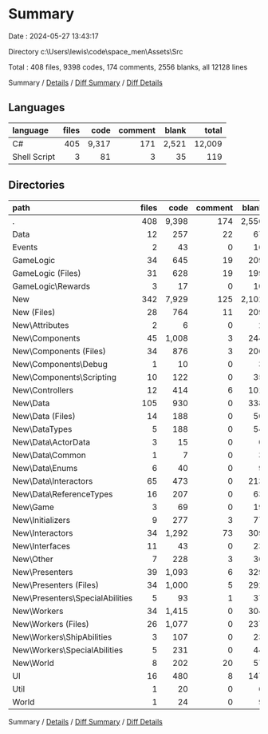# Summary

Date : 2024-05-27 13:43:17

Directory c:\\Users\\lewis\\code\\space_men\\Assets\\Src

Total : 408 files,  9398 codes, 174 comments, 2556 blanks, all 12128 lines

Summary / [Details](details.md) / [Diff Summary](diff.md) / [Diff Details](diff-details.md)

## Languages
| language | files | code | comment | blank | total |
| :--- | ---: | ---: | ---: | ---: | ---: |
| C# | 405 | 9,317 | 171 | 2,521 | 12,009 |
| Shell Script | 3 | 81 | 3 | 35 | 119 |

## Directories
| path | files | code | comment | blank | total |
| :--- | ---: | ---: | ---: | ---: | ---: |
| . | 408 | 9,398 | 174 | 2,556 | 12,128 |
| Data | 12 | 257 | 22 | 67 | 346 |
| Events | 2 | 43 | 0 | 16 | 59 |
| GameLogic | 34 | 645 | 19 | 209 | 873 |
| GameLogic (Files) | 31 | 628 | 19 | 199 | 846 |
| GameLogic\\Rewards | 3 | 17 | 0 | 10 | 27 |
| New | 342 | 7,929 | 125 | 2,102 | 10,156 |
| New (Files) | 28 | 764 | 11 | 209 | 984 |
| New\\Attributes | 2 | 6 | 0 | 2 | 8 |
| New\\Components | 45 | 1,008 | 3 | 244 | 1,255 |
| New\\Components (Files) | 34 | 876 | 3 | 206 | 1,085 |
| New\\Components\\Debug | 1 | 10 | 0 | 3 | 13 |
| New\\Components\\Scripting | 10 | 122 | 0 | 35 | 157 |
| New\\Controllers | 12 | 414 | 6 | 101 | 521 |
| New\\Data | 105 | 930 | 0 | 338 | 1,268 |
| New\\Data (Files) | 14 | 188 | 0 | 50 | 238 |
| New\\DataTypes | 5 | 188 | 0 | 54 | 242 |
| New\\Data\\ActorData | 3 | 15 | 0 | 0 | 15 |
| New\\Data\\Common | 1 | 7 | 0 | 3 | 10 |
| New\\Data\\Enums | 6 | 40 | 0 | 9 | 49 |
| New\\Data\\Interactors | 65 | 473 | 0 | 213 | 686 |
| New\\Data\\ReferenceTypes | 16 | 207 | 0 | 63 | 270 |
| New\\Game | 3 | 69 | 0 | 19 | 88 |
| New\\Initializers | 9 | 277 | 3 | 77 | 357 |
| New\\Interactors | 34 | 1,292 | 73 | 309 | 1,674 |
| New\\Interfaces | 11 | 43 | 0 | 23 | 66 |
| New\\Other | 7 | 228 | 3 | 36 | 267 |
| New\\Presenters | 39 | 1,093 | 6 | 329 | 1,428 |
| New\\Presenters (Files) | 34 | 1,000 | 5 | 292 | 1,297 |
| New\\Presenters\\SpecialAbilities | 5 | 93 | 1 | 37 | 131 |
| New\\Workers | 34 | 1,415 | 0 | 304 | 1,719 |
| New\\Workers (Files) | 26 | 1,077 | 0 | 237 | 1,314 |
| New\\Workers\\ShipAbilities | 3 | 107 | 0 | 23 | 130 |
| New\\Workers\\SpecialAbilities | 5 | 231 | 0 | 44 | 275 |
| New\\World | 8 | 202 | 20 | 57 | 279 |
| UI | 16 | 480 | 8 | 147 | 635 |
| Util | 1 | 20 | 0 | 6 | 26 |
| World | 1 | 24 | 0 | 9 | 33 |

Summary / [Details](details.md) / [Diff Summary](diff.md) / [Diff Details](diff-details.md)